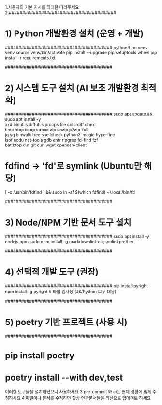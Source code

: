 1.사용자의 기본 지시를 최대한 따라주세요
2.########################################
# 1) Python 개발환경 설치 (운영 + 개발)
########################################
python3 -m venv venv
source venv/bin/activate
pip install --upgrade pip setuptools wheel
pip install -r requirements.txt

########################################
# 2) 시스템 도구 설치 (AI 보조 개발환경 최적화)
########################################
sudo apt update && sudo apt install -y \
  xxd binutils diffutils procps file colordiff dhex \
  time htop iotop strace zip unzip p7zip-full \
  jq yq binwalk tree shellcheck python3-magic hyperfine \
  lsof ncdu net-tools gdb entr ripgrep fd-find fzf \
  bat btop duf git curl wget openssh-client

# fdfind → 'fd'로 symlink (Ubuntu만 해당)
[ -x /usr/bin/fdfind ] && sudo ln -sf $(which fdfind) ~/.local/bin/fd

########################################
# 3) Node/NPM 기반 문서 도구 설치
########################################
sudo apt install -y nodejs npm
sudo npm install -g markdownlint-cli jsonlint prettier

########################################
# 4) 선택적 개발 도구 (권장)
########################################
pip install pyright
npm install -g pyright # 타입 검사용 (JS/Python 모두 대응)

########################################
# 5) poetry 기반 프로젝트 (사용 시)
########################################
# pip install poetry
# poetry install --with dev,test

이러한 도구들을 설치해뒀으니 사용하세요
3.pre-commit 와 ci는 현제 상황에 맞게 수정하세요
4.파일이나 문서를 수정하면 항상 연관문서들을 최신으로 업데이트 하세요
